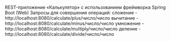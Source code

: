 REST-приложение «Калькулятор» с использованием фреймворка Spring Boot (Web)
Запросы для совершения операций:
сложение - http://localhost:8080/calculate/plus/число/число
вычитание - http://localhost:8080/calculate/minus/число/число
умножение - http://localhost:8080/calculate/multiply/число/число
деление - http://localhost:8080/calculate/divide/число/число
